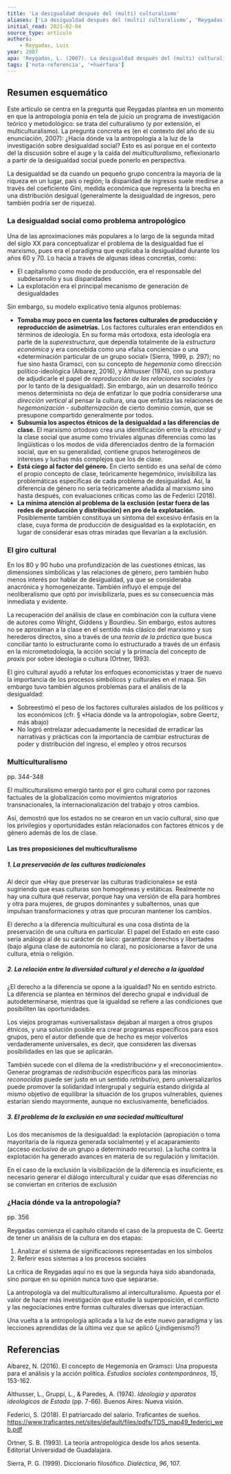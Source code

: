 ```yaml
---
title: 'La desigualdad después del (multi) culturalismo'
aliases: ['La desigualdad después del (multi) culturalismo', 'Reygadas (2007)']
initial_read: 2021-02-04
source_type: artículo
authors: 
    - Reygadas, Luis
year: 2007
apa: 'Reygadas, L. (2007). La desigualdad después del (multi) culturalismo. A dónde va la antropología, 341-364.'
tags: ['nota-referencia', '+huérfana']
---
```

## Resumen esquemático

Este artículo se centra en la pregunta que Reygadas  plantea en un momento en que la antropología ponía en tela de juicio un programa de investigación teórico y metodológico: se trata del culturalismo (y por extensión, el multiculturalismo). La pregunta concreta es (en el contexto del año de su enunciación, 2007): ¿Hacia dónde va la antropología a la luz de la investigación sobre desigualdad social? Esto es así porque en el contexto del la discusión sobre el auge y la caída del *multiculturalismo*, reflexionarlo a partir de la desigualdad social puede ponerlo en perspectiva.

La desigualdad se da cuando un pequeño grupo concentra la mayoría de la riqueza en un lugar, país o región; la disparidad de ingresos suele medirse a través del coeficiente Gini, medida económica que representa la brecha en una distribución desigual (generalmente la desigualdad de ingresos, pero también podría ser de riqueza).

### La desigualdad social como problema antropológico

Una de las aproximaciones más populares a lo largo de la segunda mitad del siglo XX para conceptualizar el problema de la desigualdad fue el marxismo, pues era el paradigma que explicaba la desigualdad durante los años 60 y 70. Lo hacía a través de algunas ideas concretas, como:

- El capitalismo como modo de producción, era el responsable del subdesarrollo y sus disparidades
- La explotación era el principal mecanismo de generación de desigualdades

Sin embargo, su modelo explicativo tenía algunos problemas:

- **Tomaba muy poco en cuenta los factores culturales de producción y reproducción de asimetrías.** Los factores culturales eran entendidos en términos de ideología. En su forma más ortodoxa, esta ideología era parte de la *superestructura*, que dependía totalmente de la *estructura económica* y era concebida como una «falsa conciencia» o una «determinación particular de un grupo social» (Sierra, 1999, p. 297); no fue sino hasta Gramsci, con su concepto de *hegemonía* como dirección político-ideológica (Albarez, 2016), y Althusser (1974), con su postura de adjudicarle el papel de *reproducción de las relaciones sociales* (y por lo tanto de la desigualdad). Sin embargo, aún un desarrollo teórico menos determinista no deja de enfatizar lo que podría considerarse una *dirección vertical* al pensar la cultura, una que enfatiza las relaciones de *hegemonización - subalternización* de cierto dominio común, que se presupone compartido generalmente por todos.
- **Subsumía los aspectos étnicos de la desigualdad a las diferencias de clase.** El marxismo ortodoxo crea una identificación entre la *etnicidad* y la clase social que asume como triviales algunas diferencias como las lingüísticas o los modos de vida diferenciados dentro de la formación social, que en su generalidad, contiene grupos heterogéneos de intereses y luchas más complejos que los de clase.
- **Está ciego al factor del género.** En cierto sentido es una señal de cómo el propio concepto de clase, teóricamente hegemónico, invisibiliza las problemáticas específicas de cada problema de desigualdad. Así, la diferencia de género no sería teóricamente añadida al marxismo sino hasta después, con evaluaciones críticas como las de Federici (2018).
- **La mínima atención al problema de la exclusión (estar fuera de las redes de producción y distribución) en pro de la explotación.** Posiblemente también constituya un síntoma del excesivo énfasis en la clase, cuya forma de producción de desigualdad es la explotación, en lugar de considerar esas otras miradas que llevarían a la exclusión.

### El giro cultural
En los 80 y 90 hubo una profundización de las cuestiones étnicas, las dimensiones simbólicas y las relaciones de género, pero también hubo menos interés por hablar de desigualdad, ya que se consideraba anacrónica y homogeneizante. También influyó el empuje del neoliberalismo que optó por invisibilizarla, pues es su consecuencia más inmediata y evidente.

La recuperación del análisis de clase en combinación con la cultura viene de autores como Wright, Giddens y Bourdieu. Sin embargo, estos autores no se aproximan a la clase en el sentido más clásico del marxismo y sus herederos directos, sino a través de una *teoría de la práctica* que busca conciliar tanto lo estructurante como lo estructurado a través de un énfasis en la micrometodología, la acción social y la primacía del concepto de *praxis* por sobre ideología o cultura (Ortner, 1993).

El giro cultural ayudó a refutar los enfoques economicistas y traer de nuevo la importancia de los procesos simbólicos y culturales en el mapa. Sin embargo tuvo también algunos problemas para el análisis de la desigualdad:

- Sobreestimó el peso de los factores culturales aislados de los políticos y los económicos (cfr. &sect; «Hacia dónde va la antropología», sobre Geertz, más abajo)
- No logró entrelazar adecuadamente la necesidad de erradicar las narrativas y prácticas con la importancia de cambiar estructuras de poder y distribución del ingreso, el empleo y otros recursos

### Multiculturalismo
pp. 344-348

El multiculturalismo emergió tanto por el giro cultural como por razones factuales de la globalización como movimientos migratorios transnacionales, la internacionalización del trabajo y otros cambios.

Así, demostró que los estados no se crearon en un vacío cultural, sino que los privilegios y oportunidades están relacionados con factores étnicos y de género además de los de clase.

#### Las tres proposiciones del multiculturalismo

##### 1. La preservación de las culturas tradicionales

Al decir que «Hay que preservar las culturas tradicionales» se está sugiriendo que esas culturas son homogéneas y estáticas. Realmente no hay una cultura qué reservar, porque hay una versión de ella para hombres y otra para mujeres, de grupos dominantes y subalternos, unas que impulsan transformaciones y otras que procuran mantener los cambios.

El derecho a la diferencia multicultural es una cosa distinta de la preservación de una cultura en particular. El papel del Estado en este caso sería análogo al de su carácter de laico: garantizar derechos y libertades (bajo alguna clase de autonomía no clara), no posicionarse a favor de una cultura, etnia o religión. 

##### 2. La relación entre la diversidad cultural y el derecho a la igualdad

¿El derecho a la diferencia se opone a la igualdad? No en sentido estricto. La diferencia se plantea en términos del derecho grupal e individual de autodeterminarse, mientras que la igualdad se refiere a las condiciones que posibiliten las oportunidades.

Los viejos programas «universalistas» dejaban al margen a otros grupos étnicos, y una solución posible era crear programas específicos para esos grupos, pero el autor defiende que de hecho es mejor volverlos verdaderamente universales, es decir, que consideren las diversas posibilidades en las que se aplicarán.

También sucede con el dilema de la «redistribución» y el «reconocimiento». Generar programas de *redistribución* específicos para las minorías *reconocidas* puede ser justo en un sentido *retributivo*, pero universalizarlos puede promover la solidaridad intergrupal y seguiría estando dirigida al mismo objetivo de equilibrar la situación de los grupos vulnerables, quienes estarían siendo mayormente, aunque no exclusivamente, beneficiados.

#####  3. El problema de la exclusión en una sociedad multicultural

Los dos mecanismos de la desigualdad: la explotación (apropiación o toma mayoritaria de la riqueza generada socialmente) y el acaparamiento (acceso *exclusivo* de un grupo a determinado recurso). La lucha contra la explotación ha generado avances en materia de su regulación y limitación.

En el caso de la exclusión la visibilización de la diferencia es insuficiente, es necesario generar el diálogo intercultural y cuidar que esas diferencias no se conviertan en criterios de exclusión

### ¿Hacia dónde va la antropología?
pp. 356

Reygadas comienza el capítulo citando el caso de la propuesta de C. Geertz  de tener un análisis de la cultura en dos etapas:

1. Analizar el sistema de significaciones representadas en los símbolos
2. Referir esos sistemas a los procesos sociales

La crítica de Reygadas aquí no es que la segunda haya sido abandonada, sino porque en su opinión nunca tuvo que separarse.

La antropología va del multiculturalismo al interculturalismo. Apuesta por el valor de hacer más investigación que estudie la superposición, el conflicto y las negociaciones entre formas culturales diversas que interactúan.

Una vuelta a la antropología aplicada a la luz de este nuevo paradigma y las lecciones aprendidas de la última vez que se aplicó (¿indigenismo?)

## Referencias

Albarez, N. (2016). El concepto de Hegemonía en Gramsci: Una propuesta para el análisis y la acción política. *Estudios sociales contemporáneos*, *15*, 153-162.

Althusser, L., Gruppi, L., & Paredes, A. (1974). *Ideología y aparatos ideológicos de Estado* (pp. 7-66). Buenos Aires: Nueva visión.

Federici, S. (2018). El patriarcado del salario. Traficantes de sueños. <https://www.traficantes.net/sites/default/files/pdfs/TDS_map49_federici_web.pdf>

Ortner, S. B. (1993). La teoría antropológica desde los años sesenta. Editorial Universidad de Guadalajara.

Sierra, P. G. (1999). Diccionario filosófico. *Dialéctica*, *96*, 107.
